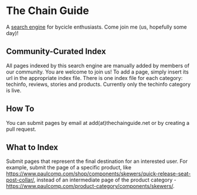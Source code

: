 # The Chain Guide
A [search engine](http://thechainguide.net/) for bycicle enthusiasts. Come join me (us, hopefully some day)!

## Community-Curated Index
All pages indexed by this search engine are manually added by members of our community. You are welcome to join us! To add a page, simply insert its url in the appropriate index file. There is one index file for each category: techinfo, reviews, stories and products. Currently only the techinfo category is live.

## How To
You can submit pages by email at add(at)thechainguide.net or by creating a pull request.

## What to Index
Submit pages that represent the final destination for an interested user. For example, submit the page of a specific product, like https://www.paulcomp.com/shop/components/skewers/quick-release-seat-post-collar/, instead of an intermediate page of the product category - https://www.paulcomp.com/product-category/components/skewers/. 